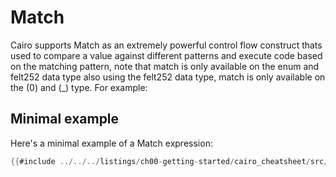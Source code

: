# Match

Cairo supports Match as an extremely powerful control flow construct thats used to compare a value against different patterns and execute code based on the matching pattern, note that match is only available on the enum and felt252 data type also using the felt252 data type, match is only available on the (0) and (_) type. For example:

## Minimal example

Here's a minimal example of a Match expression:


```rust
{{#include ../../../listings/ch00-getting-started/cairo_cheatsheet/src/match_example.cairo}}
```